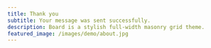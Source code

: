 ```yaml
---
title: Thank you
subtitle: Your message was sent successfully.
description: Board is a stylish full-width masonry grid theme.
featured_image: /images/demo/about.jpg
---
```


